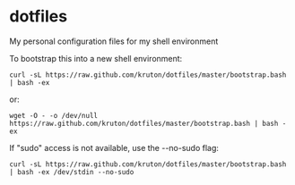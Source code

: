 dotfiles
========

My personal configuration files for my shell environment

To bootstrap this into a new shell environment:

    curl -sL https://raw.github.com/kruton/dotfiles/master/bootstrap.bash | bash -ex

or:

    wget -O - -o /dev/null https://raw.github.com/kruton/dotfiles/master/bootstrap.bash | bash -ex

If "sudo" access is not available, use the --no-sudo flag:

    curl -sL https://raw.github.com/kruton/dotfiles/master/bootstrap.bash | bash -ex /dev/stdin --no-sudo
